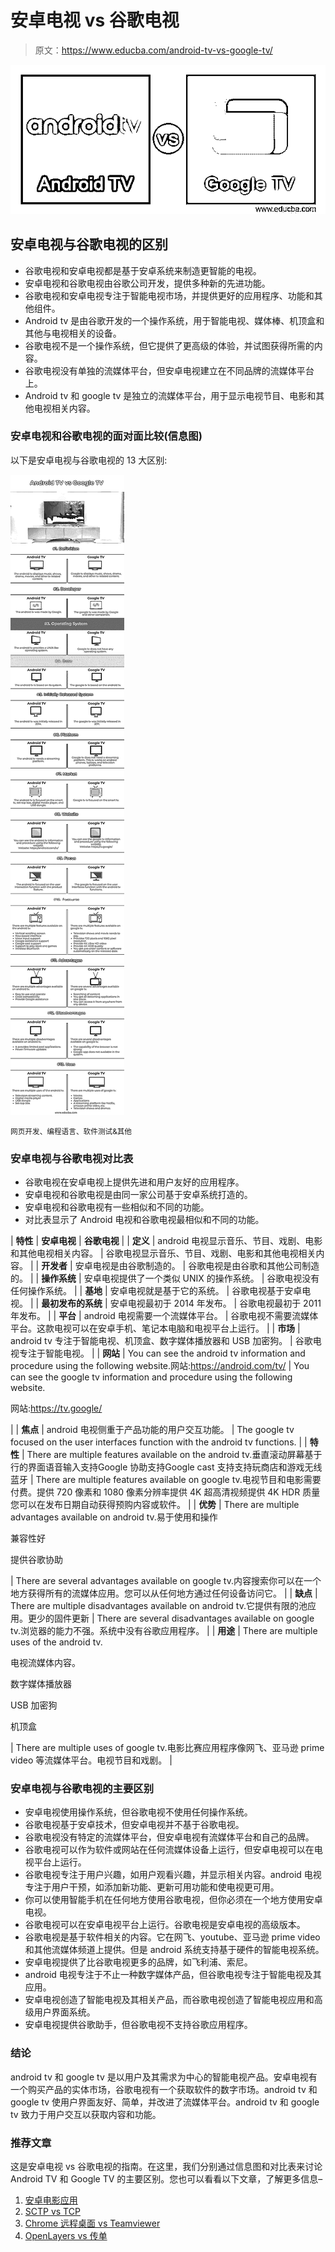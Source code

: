# 安卓电视 vs 谷歌电视

> 原文：<https://www.educba.com/android-tv-vs-google-tv/>

![Android TV vs Google TV](img/52811517af58b93c35e42386945f4770.png)



## 安卓电视与谷歌电视的区别

*   谷歌电视和安卓电视都是基于安卓系统来制造更智能的电视。
*   安卓电视和谷歌电视由谷歌公司开发，提供多种新的先进功能。
*   谷歌电视和安卓电视专注于智能电视市场，并提供更好的应用程序、功能和其他组件。
*   Android tv 是由谷歌开发的一个操作系统，用于智能电视、媒体棒、机顶盒和其他与电视相关的设备。
*   谷歌电视不是一个操作系统，但它提供了更高级的体验，并试图获得所需的内容。
*   谷歌电视没有单独的流媒体平台，但安卓电视建立在不同品牌的流媒体平台上。
*   Android tv 和 google tv 是独立的流媒体平台，用于显示电视节目、电影和其他电视相关内容。

### 安卓电视和谷歌电视的面对面比较(信息图)

以下是安卓电视与谷歌电视的 13 大区别:

![Android-TV-vs-Google-TV-info](img/c24d3cf5de3563f60b962d62abeb978e.png)



<small>网页开发、编程语言、软件测试&其他</small>

### 安卓电视与谷歌电视对比表

*   谷歌电视在安卓电视上提供先进和用户友好的应用程序。
*   安卓电视和谷歌电视是由同一家公司基于安卓系统打造的。
*   安卓电视和谷歌电视有一些相似和不同的功能。
*   对比表显示了 Android 电视和谷歌电视最相似和不同的功能。

| **特性** | **安卓电视** | **谷歌电视** |
| **定义** | android 电视显示音乐、节目、戏剧、电影和其他电视相关内容。 | 谷歌电视显示音乐、节目、戏剧、电影和其他电视相关内容。 |
| **开发者** | 安卓电视是由谷歌制造的。 | 谷歌电视是由谷歌和其他公司制造的。 |
| **操作系统** | 安卓电视提供了一个类似 UNIX 的操作系统。 | 谷歌电视没有任何操作系统。 |
| **基地** | 安卓电视就是基于它的系统。 | 谷歌电视基于安卓电视。 |
| **最初发布的系统** | 安卓电视最初于 2014 年发布。 | 谷歌电视最初于 2011 年发布。 |
| **平台** | android 电视需要一个流媒体平台。 | 谷歌电视不需要流媒体平台。这款电视可以在安卓手机、笔记本电脑和电视平台上运行。 |
| **市场** | android tv 专注于智能电视、机顶盒、数字媒体播放器和 USB 加密狗。 | 谷歌电视专注于智能电视。 |
| **网站** | You can see the android tv information and procedure using the following website.网站:https://android.com/tv/ | You can see the google tv information and procedure using the following website.

网站:https://tv.google/

 |
| **焦点** | android 电视侧重于产品功能的用户交互功能。 | The google tv focused on the user interfaces function with the android tv functions. |
| **特性** | There are multiple features available on the android tv.垂直滚动屏幕基于行的界面语音输入支持Google 协助支持Google cast 支持支持玩商店和游戏无线蓝牙 | There are multiple features available on google tv.电视节目和电影需要付费。提供 720 像素和 1080 像素分辨率提供 4K 超高清视频提供 4K HDR 质量您可以在发布日期自动获得预购内容或软件。 |
| **优势** | There are multiple advantages available on android tv.易于使用和操作

兼容性好

提供谷歌协助

 | There are several advantages available on google tv.内容搜索你可以在一个地方获得所有的流媒体应用。您可以从任何地方通过任何设备访问它。 |
| **缺点** | There are multiple disadvantages available on android tv.它提供有限的池应用。更少的固件更新 | There are several disadvantages available on google tv.浏览器的能力不强。系统中没有谷歌应用程序。 |
| **用途** | There are multiple uses of the android tv.

电视流媒体内容。

数字媒体播放器

USB 加密狗

机顶盒

 | There are multiple uses of google tv.电影比赛应用程序像网飞、亚马逊 prime video 等流媒体平台。电视节目和戏剧。 |

### 安卓电视与谷歌电视的主要区别

*   安卓电视使用操作系统，但谷歌电视不使用任何操作系统。
*   谷歌电视基于安卓技术，但安卓电视并不基于谷歌电视。
*   谷歌电视没有特定的流媒体平台，但安卓电视有流媒体平台和自己的品牌。
*   谷歌电视可以作为软件或网站在任何流媒体设备上运行，但安卓电视可以在电视平台上运行。
*   谷歌电视专注于用户兴趣，如用户观看兴趣，并显示相关内容。android 电视专注于用户干预，如添加新功能、更新可用功能和使电视更可用。
*   你可以使用智能手机在任何地方使用谷歌电视，但你必须在一个地方使用安卓电视。
*   谷歌电视可以在安卓电视平台上运行。谷歌电视是安卓电视的高级版本。
*   谷歌电视是基于软件相关的内容。它在网飞、youtube、亚马逊 prime video 和其他流媒体频道上提供。但是 android 系统支持基于硬件的智能电视系统。
*   安卓电视提供了比谷歌电视更多的品牌，如飞利浦、索尼。
*   android 电视专注于不止一种数字媒体产品，但谷歌电视专注于智能电视及其应用。
*   安卓电视创造了智能电视及其相关产品，而谷歌电视创造了智能电视应用和高级用户界面系统。
*   安卓电视提供谷歌助手，但谷歌电视不支持谷歌应用程序。

### 结论

android tv 和 google tv 是以用户及其需求为中心的智能电视产品。安卓电视有一个购买产品的实体市场，谷歌电视有一个获取软件的数字市场。android tv 和 google tv 使用户界面友好、简单，并改进了流媒体平台。android tv 和 google tv 致力于用户交互以获取内容和功能。

### 推荐文章

这是安卓电视 vs 谷歌电视的指南。在这里，我们分别通过信息图和对比表来讨论 Android TV 和 Google TV 的主要区别。您也可以看看以下文章，了解更多信息–

1.  [安卓电影应用](https://www.educba.com/movie-apps-for-android/)
2.  [SCTP vs TCP](https://www.educba.com/sctp-vs-tcp/)
3.  [Chrome 远程桌面 vs Teamviewer](https://www.educba.com/chrome-remote-desktop-vs-teamviewer/)
4.  [OpenLayers vs 传单](https://www.educba.com/openlayers-vs-leaflet/)





